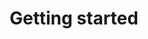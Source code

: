 ---
title: 'Getting started'
description: 'The essential guide to start using AsyncAPI. Keep it as your reference for all the operations that you can perform on the API resources.'
defaultLink: 'docs/getting-started'
weight: 1
icon: /img/illustrations/icons/book.svg
---